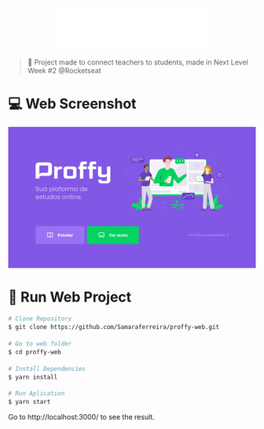 <p align="center">
  <img src=".github/logo.svg" alt="Proffy" width="300"/>
</p>

> :rocket: Project made to connect teachers to students, made in Next Level Week #2 @Rocketseat

# :computer: Web Screenshot

<p align="center">
  <img src=".github/web-landing.png" width="600px">
</p>

# :construction_worker: Run Web Project
```bash
# Clone Repository
$ git clone https://github.com/Samaraferreira/proffy-web.git

# Go to web folder
$ cd proffy-web

# Install Dependencies
$ yarn install

# Run Aplication
$ yarn start
```
Go to http://localhost:3000/ to see the result.

